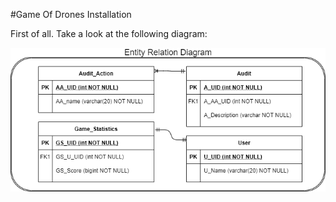 #Game Of Drones Installation

First of all. Take a look at the following diagram:

<img src="./ERD_game_of_drones.png">
